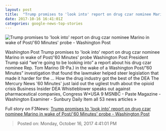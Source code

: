 ```yaml
---
layout: post
title:  "Trump promises to 'look into' report on drug czar nominee Marino in wake of Post/'60 Minutes' probe - Washington Post"
date: 2017-10-16 16:41:01Z
categories: google-news-top-stories
---
```


![Trump promises to 'look into' report on drug czar nominee Marino in wake of Post/'60 Minutes' probe - Washington Post](https://img.washingtonpost.com/rf/image_1484w/2010-2019/WashingtonPost/2017/10/15/Others/Images/2017-10-05/243925764_2.jpg?t=20170517)

Washington Post Trump promises to 'look into' report on drug czar nominee Marino in wake of Post/'60 Minutes' probe Washington Post President Trump said “we're going to be looking into” a report about his drug czar nominee Rep. Tom Marino (R-Pa.) in the wake of a Washington Post/”60 Minutes” investigation that found the lawmaker helped steer legislation that made it harder for the ... How the drug industry got the best of the DEA The Mercury News '60 Minutes' just laid out the ugliest truth about the opioid crisis Business Insider DEA Whistleblower speaks out against pharmaceutical companies, Congress W*USA 9 MSNBC - Paste Magazine - Washington Examiner - Sunbury Daily Item all 53 news articles »


Full story on F3News: [Trump promises to 'look into' report on drug czar nominee Marino in wake of Post/'60 Minutes' probe - Washington Post](http://www.f3nws.com/n/BWj3aD)

> Posted on: Monday, October 16, 2017 4:41:01 PM
